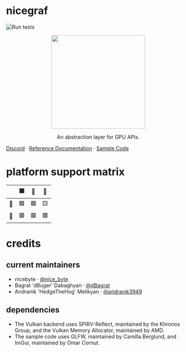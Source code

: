 nicegraf
========

![Run tests](https://github.com/nicebyte/nicegraf/workflows/Run%20tests/badge.svg)

<p align="center">
<img src="https://github.com/nicebyte/nicegraf/blob/master/docs/logo.png?raw=true" width="256"/>
</p>
<p align="center">
An abstraction layer for GPU APIs.
</p>
<p align="center">
  
<a href="https://discord.gg/NMbpC9btWA">Discord</a> · <a href="http://wiki.gpfault.net/docs/nicegraf">Reference Documentation</a> · <a href="https://github.com/nicebyte/nicegraf/tree/master/samples">Sample Code</a>
</p>

# platform support matrix

|   | 🟦 | 🐧 | 🍏 |
|---|---|---|---|
| 🌋 | 🟩 | 🟩 | 🟨 |
| 🤘 | 🟥 | 🟥 | 🟩 |




# credits

## current maintainers

* nicebyte · [@nice_byte](http://twitter.com/nice_byte)
* Bagrat 'dBuger' Dabaghyan · [@dBagrat](http://twitter.com/dBagrat)
* Andranik 'HedgeTheHog' Melikyan · [@andranik3949](http://twitter.com/andranik3949)

## dependencies

* The Vulkan backend uses SPIRV-Reflect, maintained by the Khronos Group, and the Vulkan Memory Allocator, maintained by AMD.
* The sample code uses GLFW, maintained by Camilla Berglund, and ImGui, maintained by Omar Cornut.

